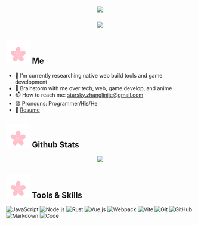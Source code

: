 <h1 align="center">
  <a href="https://git.io/typing-svg">
    <img src="https://readme-typing-svg.herokuapp.com/?lines=Hello,+There!+👋;Nice+to+meet+you!&center=true&size=30&color=black">
  </a>
</h1>

<div align="middle">
<img src="https://media.giphy.com/media/MXoEoAUeBXapi/giphy.gif?cid=ecf05e47k1kxnrzef667zz8am74qneb4ficnrytfy00m76sd&ep=v1_gifs_search&rid=giphy.gif&ct=g"/>
  
 <!-- <img src="./BINARY/03.jpg" width="600" >-->
</div>

## <img src="./svg/sakura.svg"/>  Me

- 🔭 I’m currently researching native web build tools and game development
- 💬 Brainstorm with me over tech, web, game develop, and anime 
- 📫 How to reach me: starsky.zhanglinjie@gmail.com
- 😄 Pronouns: Programmer/His/He
- 📝 [Resume](#)


## <img src="./svg/sakura.svg"/>  Github Stats

<p align="center">
  <img src="https://bad-apple-github-readme.vercel.app/api?show_bg=1&username=trueLoving">
</p>

## <img src="./svg/sakura.svg"/>  Tools & Skills

  ![JavaScript](https://img.shields.io/badge/-JavaScript-333333?style=flat&logo=JavaScript)
  ![Node.js](https://img.shields.io/badge/-Node.js-333333?style=flat&logo=node.js)
  ![Rust](https://img.shields.io/badge/-Rust-333333?style=flat&logo=rust&logoColor=blue)
  ![Vue.js](https://img.shields.io/badge/-VueJS-333333?style=flat&logo=Vue.js)
  ![Webpack](https://img.shields.io/badge/-Webpack-333333?style=flat&logo=Webpack)
  ![Vite](https://img.shields.io/badge/-Vite-333333?style=flat&logo=Vite)
  ![Git](https://img.shields.io/badge/-Git-333333?style=flat&logo=git)
  ![GitHub](https://img.shields.io/badge/-GitHub-333333?style=flat&logo=github)
  ![Markdown](https://img.shields.io/badge/-Markdown-333333?style=flat&logo=markdown)
  ![Code](https://img.shields.io/badge/-Code-333333?style=flat&logo=visualstudiocode&logoColor=blue)

<!-- ## <img src="./svg/sakura.svg"/> Contact
<a href="https://t.me/moepoi" target="_blank"><img src="https://img.shields.io/badge/Telegram-%40moepoi-28a8ea"></a>
<a rel="me" href="https://moe.onl/@moepoi" target="_blank"><img src="https://img.shields.io/badge/Mastodon-%40moepoi-blueviolet"></a>
<a href="https://linkedin.com/in/moepoi" target="_blank"><img src="https://img.shields.io/badge/LinkedIn-moepoi-informational"></a>
<a href="https://moepoi.dev" target="_blank"><img src="https://img.shields.io/badge/Personal%20Site-moepoi.dev-red"></a>
<a href="mailto:moe@poi.lol"><img src="https://img.shields.io/badge/Email-moe%40poi.lol-orange"></a>
-->
 
